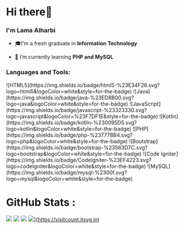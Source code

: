 <h1 align="left">Hi there👋 </h1>

<h3 align="left">I'm Lama Alharbi</h3>

- 🎓I'm a fresh graduate in **Information Technology**

- 🌱 I’m currently learning **PHP and MySQL**


<p align="left">
</p>

<h3 align="left">Languages and Tools:</h3>
![HTML5](https://img.shields.io/badge/html5-%23E34F26.svg?logo=html5&logoColor=white&style=for-the-badge) 
![Java](https://img.shields.io/badge/java-%23ED8B00.svg?logo=java&logoColor=white&style=for-the-badge) 
![JavaScript](https://img.shields.io/badge/javascript-%23323330.svg?logo=javascript&logoColor=%23F7DF1E&style=for-the-badge) 
![Kotlin](https://img.shields.io/badge/kotlin-%230095D5.svg?logo=kotlin&logoColor=white&style=for-the-badge) 
![PHP](https://img.shields.io/badge/php-%23777BB4.svg?logo=php&logoColor=white&style=for-the-badge) 
![Bootstrap](https://img.shields.io/badge/bootstrap-%23563D7C.svg?logo=bootstrap&logoColor=white&style=for-the-badge) 
![Code Igniter](https://img.shields.io/badge/CodeIgniter-%23EF4223.svg?logo=codeIgniter&logoColor=white&style=for-the-badge) 
![MySQL](https://img.shields.io/badge/mysql-%2300f.svg?logo=mysql&logoColor=white&style=for-the-badge)

# GitHub Stats : 
![](https://github-readme-stats.vercel.app/api?username=LamaMohsen&hide_border=false&include_all_commits=false&count_private=false)
![](https://github-readme-streak-stats.herokuapp.com/?user=LamaMohsen&hide_border=false)
![](https://github-readme-stats.vercel.app/api/top-langs/?username=LamaMohsen&hide_border=false&include_all_commits=false&count_private=false&layout=compact)
![](https://visitcount.itsvg.in/api?id=LamaMohsen&icon=0&color=0)](https://visitcount.itsvg.in)
